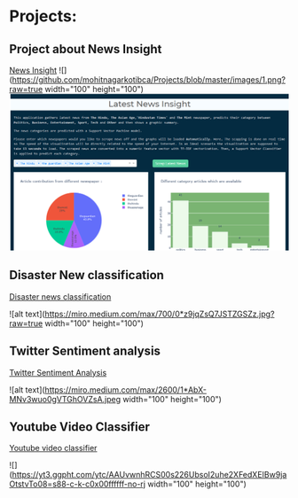 # Projects:

## Project about News Insight
[News Insight](https://github.com/mohitnagarkotibca/Projects/tree/master/News_Insight)
![](https://github.com/mohitnagarkotibca/Projects/blob/master/images/1.png?raw=true width="100" height="100")
<img src ='https://github.com/mohitnagarkotibca/Projects/blob/master/images/1.png?raw=true width="100" height="100"'>
## Disaster New classification
[Disaster news classification](https://github.com/mohitnagarkotibca/Projects/tree/master/Disaster_news_classfier)

![alt text](https://miro.medium.com/max/700/0*z9jqZsQ7JSTZGSZz.jpg?raw=true width="100" height="100")

## Twitter Sentiment analysis
[Twitter Sentiment Analysis](https://github.com/mohitnagarkotibca/Projects/tree/master/Twitter_Sentiment_Analysis)

![alt text](https://miro.medium.com/max/2600/1*AbX-MNv3wuo0gVTGhOVZsA.jpeg width="100" height="100")

## Youtube Video Classifier
[Youtube video classifier](https://github.com/mohitnagarkotibca/Projects/tree/master/youtube_video_classifier)

![](https://yt3.ggpht.com/ytc/AAUvwnhRCS00s226UbsoI2uhe2XFedXEIBw9jaOtstvTo08=s88-c-k-c0x00ffffff-no-rj width="100" height="100")
